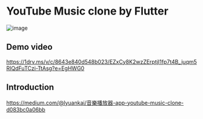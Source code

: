 # YouTube Music clone by Flutter
![image](https://github.com/user-attachments/assets/01ad0e6b-02c0-4306-a6a2-62006a4e726f)

## Demo video
https://1drv.ms/v/c/8643e840d548b023/EZxCy8K2wzZErptjI1fp7t4B_juqm5RIQdFuTCzi-TtAsg?e=EgHWG0

## Introduction
https://medium.com/@lyuankai/音樂播放器-app-youtube-music-clone-d083bc0a06bb
